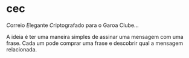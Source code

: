 # cec

*C*orreio *E*legante *C*riptografado para o Garoa Clube...

A ideia é ter uma maneira simples de assinar uma mensagem com uma frase. Cada um pode comprar uma frase e descobrir qual a mensagem relacionada.
